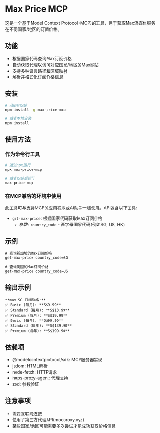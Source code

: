 # Max Price MCP

这是一个基于Model Context Protocol (MCP)的工具，用于获取Max流媒体服务在不同国家/地区的订阅价格。

## 功能

- 根据国家代码查询Max订阅价格
- 自动获取代理以访问对应国家/地区的Max网站
- 支持多种语言路径和区域映射
- 解析并格式化订阅价格信息

## 安装

```bash
# 从NPM安装
npm install -g max-price-mcp

# 或者本地安装
npm install
```

## 使用方法

### 作为命令行工具

```bash
# 通过npx运行
npx max-price-mcp

# 或者安装后运行
max-price-mcp
```

### 在MCP兼容的环境中使用

此工具可与支持MCP的应用程序或AI助手一起使用。API包含以下工具:

- `get-max-price`: 根据国家代码获取Max订阅价格
  - 参数: `country_code` - 两字母国家代码(例如SG, US, HK)

## 示例

```
# 查询新加坡的Max订阅价格
get-max-price country_code=SG

# 查询美国的Max订阅价格
get-max-price country_code=US
```

## 输出示例

```
**max SG 订阅价格:**
✅ Basic (每月): **S$9.99**
✅ Standard (每月): **S$13.99**
✅ Premium (每月): **S$19.99**
✅ Basic (每年): **S$99.90**
✅ Standard (每年): **S$139.90**
✅ Premium (每年): **S$199.90**
```

## 依赖项

- @modelcontextprotocol/sdk: MCP服务器实现
- jsdom: HTML解析
- node-fetch: HTTP请求
- https-proxy-agent: 代理支持
- zod: 参数验证

## 注意事项

- 需要互联网连接
- 使用了第三方代理API(mooproxy.xyz)
- 某些国家/地区可能需要多次尝试才能成功获取价格信息
